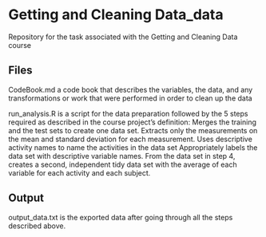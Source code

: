# Getting and Cleaning Data_data
 Repository for the task associated with the Getting and Cleaning Data course

## Files
CodeBook.md a code book that describes the variables, the data, and any transformations or work that were performed in order to clean up the data

run_analysis.R is a script for the data preparation followed by the 5 steps required as described in the course project’s definition:
Merges the training and the test sets to create one data set.
Extracts only the measurements on the mean and standard deviation for each measurement. 
Uses descriptive activity names to name the activities in the data set
Appropriately labels the data set with descriptive variable names. 
From the data set in step 4, creates a second, independent tidy data set with the average of each variable for each activity and each subject.

## Output
output_data.txt is the exported data after going through all the steps described above.
